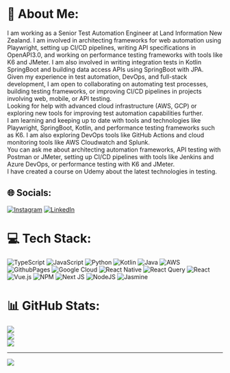 # 💫 About Me:
I am working as a Senior Test Automation Engineer at Land Information New Zealand. I am involved in architecting frameworks for web automation using Playwright, setting up CI/CD pipelines, writing API specifications in OpenAPI3.0, and working on performance testing frameworks with tools like K6 and JMeter. I am also involved in writing integration tests in Kotlin SpringBoot and building data access APIs using SpringBoot with JPA.
<br>Given my experience in test automation, DevOps, and full-stack development, I am open to collaborating on automating test processes, building testing frameworks, or improving CI/CD pipelines in projects involving web, mobile, or API testing.
<br>Looking for help with advanced cloud infrastructure (AWS, GCP) or exploring new tools for improving test automation capabilities further.
<br>I am learning and keeping up to date with tools and technologies like Playwright, SpringBoot, Kotlin, and performance testing frameworks such as K6. I am also exploring DevOps tools like GitHub Actions and cloud monitoring tools like AWS Cloudwatch and Splunk.
<br>You can ask me about architecting automation frameworks, API testing with Postman or JMeter, setting up CI/CD pipelines with tools like Jenkins and Azure DevOps, or performance testing with K6 and JMeter.
<br>I have created a course on Udemy about the latest technologies in testing.


## 🌐 Socials:
[![Instagram](https://img.shields.io/badge/Instagram-%23E4405F.svg?logo=Instagram&logoColor=white)](https://instagram.com/gurjeet_bains) [![LinkedIn](https://img.shields.io/badge/LinkedIn-%230077B5.svg?logo=linkedin&logoColor=white)](https://linkedin.com/in/gurjeetsinghbains) 

# 💻 Tech Stack:
![TypeScript](https://img.shields.io/badge/typescript-%23007ACC.svg?style=for-the-badge&logo=typescript&logoColor=white) ![JavaScript](https://img.shields.io/badge/javascript-%23323330.svg?style=for-the-badge&logo=javascript&logoColor=%23F7DF1E) ![Python](https://img.shields.io/badge/python-3670A0?style=for-the-badge&logo=python&logoColor=ffdd54) ![Kotlin](https://img.shields.io/badge/kotlin-%237F52FF.svg?style=for-the-badge&logo=kotlin&logoColor=white) ![Java](https://img.shields.io/badge/java-%23ED8B00.svg?style=for-the-badge&logo=openjdk&logoColor=white) ![AWS](https://img.shields.io/badge/AWS-%23FF9900.svg?style=for-the-badge&logo=amazon-aws&logoColor=white) ![GithubPages](https://img.shields.io/badge/github%20pages-121013?style=for-the-badge&logo=github&logoColor=white) ![Google Cloud](https://img.shields.io/badge/GoogleCloud-%234285F4.svg?style=for-the-badge&logo=google-cloud&logoColor=white) ![React Native](https://img.shields.io/badge/react_native-%2320232a.svg?style=for-the-badge&logo=react&logoColor=%2361DAFB) ![React Query](https://img.shields.io/badge/-React%20Query-FF4154?style=for-the-badge&logo=react%20query&logoColor=white) ![React](https://img.shields.io/badge/react-%2320232a.svg?style=for-the-badge&logo=react&logoColor=%2361DAFB) ![Vue.js](https://img.shields.io/badge/vue.js-%2335495e.svg?style=for-the-badge&logo=vuedotjs&logoColor=%234FC08D) ![NPM](https://img.shields.io/badge/NPM-%23CB3837.svg?style=for-the-badge&logo=npm&logoColor=white) ![Next JS](https://img.shields.io/badge/Next-black?style=for-the-badge&logo=next.js&logoColor=white) ![NodeJS](https://img.shields.io/badge/node.js-6DA55F?style=for-the-badge&logo=node.js&logoColor=white) ![Jasmine](https://img.shields.io/badge/jasmine-%238A4182.svg?style=for-the-badge&logo=jasmine&logoColor=white)
# 📊 GitHub Stats:
![](https://github-readme-stats.vercel.app/api?username=gurjeetbains&theme=dark&hide_border=false&include_all_commits=false&count_private=false)<br/>
![](https://github-readme-streak-stats.herokuapp.com/?user=gurjeetbains&theme=dark&hide_border=false)<br/>
![](https://github-readme-stats.vercel.app/api/top-langs/?username=gurjeetbains&theme=dark&hide_border=false&include_all_commits=false&count_private=false&layout=compact)

---
[![](https://visitcount.itsvg.in/api?id=gurjeetbains&icon=0&color=0)](https://visitcount.itsvg.in)

<!-- Proudly created with GPRM ( https://gprm.itsvg.in ) -->
